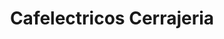 ---
title: "Cafelectricos Cerrajeria"
url: /bogota/cafelectricos-cerrajeria/
shop: Schlüsseldienst
---